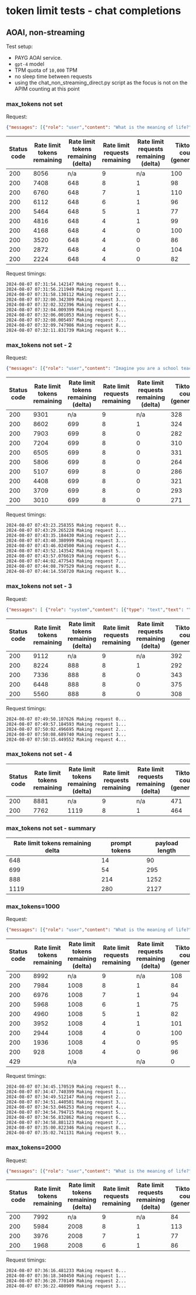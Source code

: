 # token limit tests - chat completions

## AOAI, non-streaming

Test setup:
- PAYG AOAI service.
- `gpt-4` model
- TPM quota of `10,000` TPM
- no sleep time between requests
- using the chat_non_streaming_direct.py script as the focus is not on the APIM counting at this point

### max_tokens not set

Request:
```json
{"messages": [{"role": "user","content": "What is the meaning of life?"}],"stream": false}
```
| Status code | Rate limit tokens remaining | Rate limit tokens remaining (delta) | Rate limit requests remaining | Rate limit requests remaining (delta) | Tiktoken count (generated) | Body tokens (prompt) | Body tokens (completion) | Payload length |
| ----------- | --------------------------- | ----------------------------------- | ----------------------------- | ------------------------------------- | -------------------------- | -------------------- | ------------------------ | -------------- |
| 200         | 8056                        | n/a                                 | 9                             | n/a                                   | 100                        | 14                   | 100                      | 90             |
| 200         | 7408                        | 648                                 | 8                             | 1                                     | 98                         | 14                   | 98                       | 90             |
| 200         | 6760                        | 648                                 | 7                             | 1                                     | 110                        | 14                   | 110                      | 90             |
| 200         | 6112                        | 648                                 | 6                             | 1                                     | 96                         | 14                   | 96                       | 90             |
| 200         | 5464                        | 648                                 | 5                             | 1                                     | 77                         | 14                   | 77                       | 90             |
| 200         | 4816                        | 648                                 | 4                             | 1                                     | 99                         | 14                   | 99                       | 90             |
| 200         | 4168                        | 648                                 | 4                             | 0                                     | 100                        | 14                   | 100                      | 90             |
| 200         | 3520                        | 648                                 | 4                             | 0                                     | 86                         | 14                   | 86                       | 90             |
| 200         | 2872                        | 648                                 | 4                             | 0                                     | 104                        | 14                   | 104                      | 90             |
| 200         | 2224                        | 648                                 | 4                             | 0                                     | 82                         | 14                   | 82                       | 90             |



Request timings:

```
2024-08-07 07:31:54.142147 Making request 0...
2024-08-07 07:31:56.211949 Making request 1...
2024-08-07 07:31:58.130112 Making request 2...
2024-08-07 07:32:00.342309 Making request 3...
2024-08-07 07:32:02.322396 Making request 4...
2024-08-07 07:32:04.009399 Making request 5...
2024-08-07 07:32:06.001053 Making request 6...
2024-08-07 07:32:08.005497 Making request 7...
2024-08-07 07:32:09.747986 Making request 8...
2024-08-07 07:32:11.831739 Making request 9...
```



### max_tokens not set - 2

Request:
```json
{"messages": [{"role": "user","content": "Imagine you are a school teacher and you have a room full of eight year old children. Your task is to get them excited and interested in science and today\'s topic is gravity. How would you explain gravity to captivate their interest?"}],"stream": false}
```

| Status code | Rate limit tokens remaining | Rate limit tokens remaining (delta) | Rate limit requests remaining | Rate limit requests remaining (delta) | Tiktoken count (generated) | Body tokens (prompt) | Body tokens (completion) | Payload length |
| ----------- | --------------------------- | ----------------------------------- | ----------------------------- | ------------------------------------- | -------------------------- | -------------------- | ------------------------ | -------------- |
| 200         | 9301                        | n/a                                 | 9                             | n/a                                   | 328                        | 54                   | 328                      | 295            |
| 200         | 8602                        | 699                                 | 8                             | 1                                     | 324                        | 54                   | 324                      | 295            |
| 200         | 7903                        | 699                                 | 8                             | 0                                     | 282                        | 54                   | 282                      | 295            |
| 200         | 7204                        | 699                                 | 8                             | 0                                     | 310                        | 54                   | 310                      | 295            |
| 200         | 6505                        | 699                                 | 8                             | 0                                     | 331                        | 54                   | 331                      | 295            |
| 200         | 5806                        | 699                                 | 8                             | 0                                     | 264                        | 54                   | 264                      | 295            |
| 200         | 5107                        | 699                                 | 8                             | 0                                     | 286                        | 54                   | 286                      | 295            |
| 200         | 4408                        | 699                                 | 8                             | 0                                     | 321                        | 54                   | 321                      | 295            |
| 200         | 3709                        | 699                                 | 8                             | 0                                     | 293                        | 54                   | 293                      | 295            |
| 200         | 3010                        | 699                                 | 8                             | 0                                     | 271                        | 54                   | 271                      | 295            |

Request timings:

```
2024-08-07 07:43:23.258355 Making request 0...
2024-08-07 07:43:29.265228 Making request 1...
2024-08-07 07:43:35.184430 Making request 2...
2024-08-07 07:43:40.380999 Making request 3...
2024-08-07 07:43:46.024500 Making request 4...
2024-08-07 07:43:52.143542 Making request 5...
2024-08-07 07:43:57.076619 Making request 6...
2024-08-07 07:44:02.477543 Making request 7...
2024-08-07 07:44:08.797529 Making request 8...
2024-08-07 07:44:14.550720 Making request 9...
```


### max_tokens not set - 3

Request:
```json
{"messages": [ {"role": "system","content": [{"type": "text","text": "You are an AI assistant that helps people find information."}]},{"role": "user","content": [{"type": "text","text": "What is gravity?"}]},{"role": "assistant","content": [{"type": "text","text": "Gravity is a fundamental force of nature that attracts two bodies towards each other. It is the force that causes objects to fall to the ground when dropped, and it keeps the planets in orbit around the Sun. The force of gravity is proportional to the mass of the objects and inversely proportional to the square of the distance between their centers. This concept was described by Isaac Newton in the 17th century with his law of universal gravitation. Later, Albert Einstein\'s theory of general relativity, proposed in the early 20th century, provided a deeper understanding by describing gravity not as a force, but as a curvature of spacetime caused by mass and energy."}]},{"role": "user","content": [{"type": "text","text": "Imagine you are a school teacher and you have a room full of eight year old children. Your task is to get them excited and interested in science and today\'s topic is gravity. How would you explain gravity to captivate their interest?"}]}],"stream": false}
```

| Status code | Rate limit tokens remaining | Rate limit tokens remaining (delta) | Rate limit requests remaining | Rate limit requests remaining (delta) | Tiktoken count (generated) | Body tokens (prompt) | Body tokens (completion) | Payload length |
| ----------- | --------------------------- | ----------------------------------- | ----------------------------- | ------------------------------------- | -------------------------- | -------------------- | ------------------------ | -------------- |
| 200         | 9112                        | n/a                                 | 9                             | n/a                                   | 392                        | 214                  | 392                      | 1252           |
| 200         | 8224                        | 888                                 | 8                             | 1                                     | 292                        | 214                  | 292                      | 1252           |
| 200         | 7336                        | 888                                 | 8                             | 0                                     | 343                        | 214                  | 343                      | 1252           |
| 200         | 6448                        | 888                                 | 8                             | 0                                     | 375                        | 214                  | 375                      | 1252           |
| 200         | 5560                        | 888                                 | 8                             | 0                                     | 308                        | 214                  | 308                      | 1252           |
Request timings:

```
2024-08-07 07:49:50.107626 Making request 0...
2024-08-07 07:49:57.184593 Making request 1...
2024-08-07 07:50:02.496695 Making request 2...
2024-08-07 07:50:08.689740 Making request 3...
2024-08-07 07:50:15.449552 Making request 4...
```


### max_tokens not set - 4


| Status code | Rate limit tokens remaining | Rate limit tokens remaining (delta) | Rate limit requests remaining | Rate limit requests remaining (delta) | Tiktoken count (generated) | Body tokens (prompt) | Body tokens (completion) | Payload length |
| ----------- | --------------------------- | ----------------------------------- | ----------------------------- | ------------------------------------- | -------------------------- | -------------------- | ------------------------ | -------------- |
| 200         | 8881                        | n/a                                 | 9                             | n/a                                   | 471                        | 280                  | 471                      | 2127           |
| 200         | 7762                        | 1119                                | 8                             | 1                                     | 464                        | 280                  | 464                      | 2127           |


### max_tokens not set - summary

| Rate limit tokens remaining delta | prompt tokens | payload length |
| --------------------------------- | ------------- | -------------- |
| 648                               | 14            | 90             |
| 699                               | 54            | 295            |
| 888                               | 214           | 1252           |
| 1119                              | 280           | 2127           |

### max_tokens=1000

Request:
```json
{"messages": [{"role": "user","content": "What is the meaning of life?"}],"stream": false, "max_tokens": 1000}
```

| Status code | Rate limit tokens remaining | Rate limit tokens remaining (delta) | Rate limit requests remaining | Rate limit requests remaining (delta) | Tiktoken count (generated) | Body tokens (prompt) | Body tokens (completion) |
| ----------- | --------------------------- | ----------------------------------- | ----------------------------- | ------------------------------------- | -------------------------- | -------------------- | ------------------------ |
| 200         | 8992                        | n/a                                 | 9                             | n/a                                   | 108                        | 14                   | 108                      |
| 200         | 7984                        | 1008                                | 8                             | 1                                     | 84                         | 14                   | 84                       |
| 200         | 6976                        | 1008                                | 7                             | 1                                     | 94                         | 14                   | 94                       |
| 200         | 5968                        | 1008                                | 6                             | 1                                     | 75                         | 14                   | 75                       |
| 200         | 4960                        | 1008                                | 5                             | 1                                     | 82                         | 14                   | 82                       |
| 200         | 3952                        | 1008                                | 4                             | 1                                     | 101                        | 14                   | 101                      |
| 200         | 2944                        | 1008                                | 4                             | 0                                     | 100                        | 14                   | 100                      |
| 200         | 1936                        | 1008                                | 4                             | 0                                     | 95                         | 14                   | 95                       |
| 200         | 928                         | 1008                                | 4                             | 0                                     | 96                         | 14                   | 96                       |
| 429         |                             | n/a                                 |                               | n/a                                   | 0                          |                      |                          |



Request timings:

```
2024-08-07 07:34:45.170519 Making request 0...
2024-08-07 07:34:47.740399 Making request 1...
2024-08-07 07:34:49.512147 Making request 2...
2024-08-07 07:34:51.440501 Making request 3...
2024-08-07 07:34:53.046253 Making request 4...
2024-08-07 07:34:54.794715 Making request 5...
2024-08-07 07:34:56.832862 Making request 6...
2024-08-07 07:34:58.881123 Making request 7...
2024-08-07 07:35:00.822346 Making request 8...
2024-08-07 07:35:02.741131 Making request 9...
```


### max_tokens=2000

Request:
```json
{"messages": [{"role": "user","content": "What is the meaning of life?"}],"stream": false, "max_tokens": 2000}
```

| Status code | Rate limit tokens remaining | Rate limit tokens remaining (delta) | Rate limit requests remaining | Rate limit requests remaining (delta) | Tiktoken count (generated) | Body tokens (prompt) | Body tokens (completion) |
| ----------- | --------------------------- | ----------------------------------- | ----------------------------- | ------------------------------------- | -------------------------- | -------------------- | ------------------------ |
| 200         | 7992                        | n/a                                 | 9                             | n/a                                   | 84                         | 14                   | 84                       |
| 200         | 5984                        | 2008                                | 8                             | 1                                     | 113                        | 14                   | 113                      |
| 200         | 3976                        | 2008                                | 7                             | 1                                     | 77                         | 14                   | 77                       |
| 200         | 1968                        | 2008                                | 6                             | 1                                     | 86                         | 14                   | 86                       |


Request timings:
```
2024-08-07 07:36:16.481233 Making request 0...
2024-08-07 07:36:18.340450 Making request 1...
2024-08-07 07:36:20.770149 Making request 2...
2024-08-07 07:36:22.480909 Making request 3...
```
